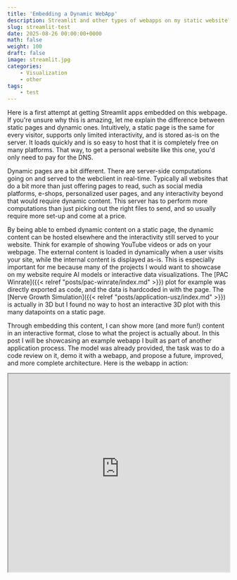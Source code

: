 ```yaml
---
title: 'Embedding a Dynamic WebApp'
description: Streamlit and other types of webapps on my static website? Yes please!
slug: streamlit-test
date: 2025-08-26 00:00:00+0000
math: false
weight: 100
draft: false
image: streamlit.jpg
categories:
    - Visualization
    - other
tags:
    - test
---
```


Here is a first attempt at getting Streamlit apps embedded on this webpage. If you're unsure why this is amazing, let me explain the difference between static pages and dynamic ones. Intuitively, a static page is the same for every visitor, supports only limited interactivity, and is stored as-is on the server. It loads quickly and is so easy to host that it is completely free on many platforms. That way, to get a personal website like this one, you'd only need to pay for the DNS.

Dynamic pages are a bit different. There are server-side computations going on and served to the webclient in real-time. Typically all websites that do a bit more than just offering pages to read, such as social media platforms, e-shops, personalized user pages, and any interactivity beyond that would require dynamic content. This server has to perform more computations than just picking out the right files to send, and so usually require more set-up and come at a price.

By being able to embed dynamic content on a static page, the dynamic content can be hosted elsewhere and the interactivity still served to your website. Think for example of showing YouTube videos or ads on your webpage. The external content is loaded in dynamically when a user visits your site, while the internal content is displayed as-is. This is especially important for me because many of the projects I would want to showcase on my website require AI models or interactive data visualizations. The [PAC Winrate]({{< relref "posts/pac-winrate/index.md" >}}) plot for example was directly exported as code, and the data is hardcoded in with the page. The [Nerve Growth Simulation]({{< relref "posts/application-usz/index.md" >}}) is actually in 3D but I found no way to host an interactive 3D plot with this many datapoints on a static page.

Through embedding this content, I can show more (and more fun!) content in an interactive format, close to what the project is actually about. In this post I will be showcasing an example webapp I built as part of another application process. The model was already provided, the task was to do a code review on it, demo it with a webapp, and propose a future, improved, and more complete architecture. Here is the webapp in action:

<iframe
  src="https://floralpina-demo.streamlit.app?embed=true"
  style="height: 450px; width: 100%;"
></iframe>
